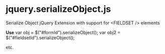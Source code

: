 jquery.serializeObject.js
=========================

Serialize Object jQuery Extension with support for &lt;FIELDSET /> elements

**Use**
var obj = $("#formId").serializeObject();
var obj2 = $("#fieldsetId").serializeObject();

etc.
